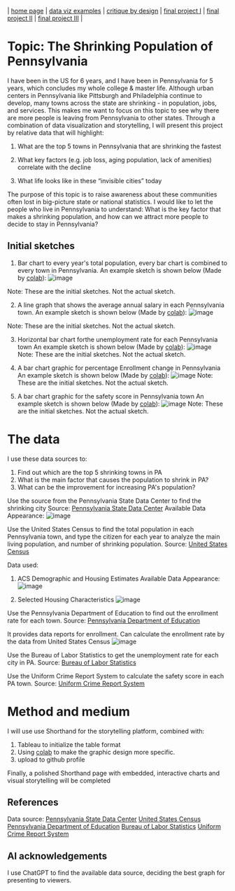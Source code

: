 | [home page](https://aa29zzjj.github.io/jerryh-online-portfolio/) | [data viz examples](dataviz-examples) | [critique by design](critique-by-design) | [final project I](final-project-part-one) | [final project II](final-project-part-two) | [final project III](final-project-part-three) |



# Topic: The Shrinking Population of Pennsylvania


I have been in the US for 6 years, and I have been in Pennsylvania for 5 years, which concludes my whole college & master life.
Although urban centers in Pennsylvania like Pittsburgh and Philadelphia continue to develop, many towns across the state are shrinking - in population, jobs, and services.
This makes me want to focus on this topic to see why there are more people is leaving from Pennsylvania to other states. Through a combination of data visualization and storytelling, I will present this project by relative data that will highlight:


1. What are the top 5 towns in Pennsylvania that are shrinking the fastest

2. What key factors (e.g. job loss, aging population, lack of amenities) correlate with the decline

3. What life looks like in these “invisible cities” today

The purpose of this topic is to raise awareness about these communities often lost in big-picture state or national statistics. I would like to let the people who live in Pennsylvania to understand: What is the key factor that makes a shrinking population, and how can we attract more people to decide to stay in Pennsylvania?

## Initial sketches
1. Bar chart to every year's total population, every bar chart is combined to every town in Pennsylvania.
An example sketch is shown below (Made by [colab](https://colab.research.google.com/)):
![image](https://github.com/user-attachments/assets/107a3d17-34b7-451e-ad8d-0fa867924582)

Note: These are the initial sketches. Not the actual sketch.

2. A line graph that shows the average annual salary in each Pennsylvania town.
An example sketch is shown below (Made by [colab](https://colab.research.google.com/)):
![image](https://github.com/user-attachments/assets/4f686d75-7d56-4d09-81d6-8cd1d15d8ee6)

Note: These are the initial sketches. Not the actual sketch.

3.  Horizontal bar chart forthe  unemployment rate for each Pennsylvania town
An example sketch is shown below (Made by [colab](https://colab.research.google.com/)):
![image](https://github.com/user-attachments/assets/0504fa6c-8218-4a82-b88a-599250d49a62)
Note: These are the initial sketches. Not the actual sketch.

4. A bar chart graphic for percentage Enrollment change in Pennsylvania
An example sketch is shown below (Made by [colab](https://colab.research.google.com/)):
![image](https://github.com/user-attachments/assets/2c7e1707-7229-4dfd-8a03-d1b9f6973f3b)
Note: These are the initial sketches. Not the actual sketch.

5. A bar chart graphic for the safety score in Pennsylvania town
An example sketch is shown below (Made by [colab](https://colab.research.google.com/)):
![image](https://github.com/user-attachments/assets/70554cd8-328e-41ab-b082-db4d8009400c)
Note: These are the initial sketches. Not the actual sketch.

# The data
I use these data sources to:
1. Find out which are the top 5 shrinking towns in PA
2. What is the main factor that causes the population to shrink in PA?
3. What can be the improvement for increasing PA's population?

Use the source from the Pennsylvania State Data Center to find the shrinking city
Source: [Pennsylvania State Data Center](chrome-extension://bdfcnmeidppjeaggnmidamkiddifkdib/viewer.html?file=https://pasdc.hbg.psu.edu/sites/default/files/resources/2020-municipal-population-estimates-May_2021.pdf?utm_source=chatgpt.com)
Available Data Appearance:
![image](https://github.com/user-attachments/assets/9614bfcc-9fe4-46d0-998d-8654357262bc)


Use the United States Census to find the total population in each Pennsylvania town, and type the citizen for each year to analyze the main living population, and number of shrinking population.
Source: [United States Census](https://data.census.gov/)

Data used:
1. ACS Demographic and Housing Estimates
Available Data Appearance:
![image](https://github.com/user-attachments/assets/5ca7eca4-3f05-425f-962a-911e907b53c3)

2. Selected Housing Characteristics
![image](https://github.com/user-attachments/assets/3a2af74c-d65a-45d3-adf4-4d2dc28f1275)

Use the Pennsylvania Department of Education to find out the enrollment rate for each town.
Source: [Pennsylvania Department of Education](https://www.pa.gov/agencies/education.html)

It provides data reports for enrollment. Can calculate the enrollment rate by the data from United States Census
![image](https://github.com/user-attachments/assets/70ffb6a4-bcec-482a-82f5-1edd67cb75e2)

Use the Bureau of Labor Statistics to get the unemployment rate for each city in PA.
Source: [Bureau of Labor Statistics](https://download.bls.gov/pub/time.series/la/)

Use the Uniform Crime Report System to calculate the safety score in each PA town.
Source: [Uniform Crime Report System](https://www.ucr.pa.gov/PAUCRSPUBLIC/Home/Index)


# Method and medium
I will use use Shorthand for the storytelling platform, combined with: 
1. Tableau to initialize the table format
2. Using [colab](https://colab.research.google.com/) to make the graphic design more specific.
3. upload to github profile

Finally, a polished Shorthand page with embedded, interactive charts and visual storytelling will be completed
## References
Data source: 
[Pennsylvania State Data Center](chrome-extension://bdfcnmeidppjeaggnmidamkiddifkdib/viewer.html?file=https://pasdc.hbg.psu.edu/sites/default/files/resources/2020-municipal-population-estimates-May_2021.pdf?utm_source=chatgpt.com)
[United States Census](https://data.census.gov/)
[Pennsylvania Department of Education](https://www.pa.gov/agencies/education.html)
[Bureau of Labor Statistics](https://download.bls.gov/pub/time.series/la/)
[Uniform Crime Report System](https://www.ucr.pa.gov/PAUCRSPUBLIC/Home/Index)

## AI acknowledgements
I use ChatGPT to find the available data source, deciding the best graph for presenting to viewers.
